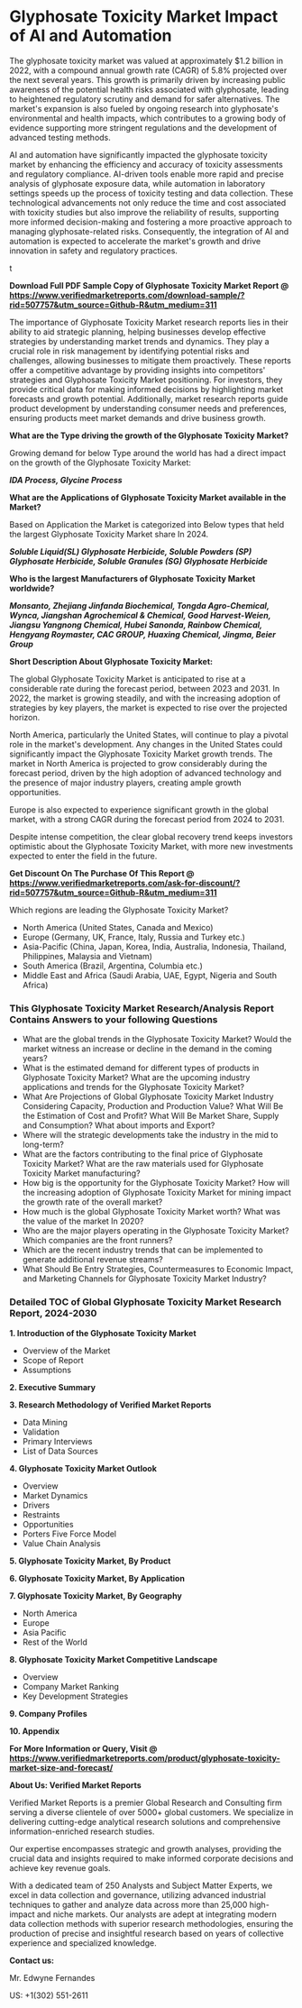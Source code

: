 <meta name="title" content="Global  Glyphosate Toxicity Market Impact of AI and Automation"><meta name="description" content="  The glyphosate toxicity market was valued at approximately $1.2 billion in 2022, with a compound annual growth rate (CAGR) of 5.8% projected over the next several ye"><meta name="title" content=" Glyphosate Toxicity Market Size, Share, Scope, Trends, Growth, Opportunities, Analysis, Forecast"> <h1>Glyphosate Toxicity Market Impact of AI and Automation</h1> <p>The glyphosate toxicity market was valued at approximately $1.2 billion in 2022, with a compound annual growth rate (CAGR) of 5.8% projected over the next several years. This growth is primarily driven by increasing public awareness of the potential health risks associated with glyphosate, leading to heightened regulatory scrutiny and demand for safer alternatives. The market's expansion is also fueled by ongoing research into glyphosate's environmental and health impacts, which contributes to a growing body of evidence supporting more stringent regulations and the development of advanced testing methods.</p> <p>AI and automation have significantly impacted the glyphosate toxicity market by enhancing the efficiency and accuracy of toxicity assessments and regulatory compliance. AI-driven tools enable more rapid and precise analysis of glyphosate exposure data, while automation in laboratory settings speeds up the process of toxicity testing and data collection. These technological advancements not only reduce the time and cost associated with toxicity studies but also improve the reliability of results, supporting more informed decision-making and fostering a more proactive approach to managing glyphosate-related risks. Consequently, the integration of AI and automation is expected to accelerate the market's growth and drive innovation in safety and regulatory practices.</p> t</p><p id="" class=""><strong>Download Full PDF Sample Copy of Glyphosate Toxicity Market Report @ <a href="https://www.verifiedmarketreports.com/download-sample/?rid=507757&utm_source=Github-R&utm_medium=311" target="_blank">https://www.verifiedmarketreports.com/download-sample/?rid=507757&utm_source=Github-R&utm_medium=311</a></strong></p><p>The importance of&nbsp;Glyphosate Toxicity Market research reports lies in their ability to aid strategic planning, helping businesses develop effective strategies by understanding market trends and dynamics. They play a crucial role in risk management by identifying potential risks and challenges, allowing businesses to mitigate them proactively. These reports offer a competitive advantage by providing insights into competitors' strategies and Glyphosate Toxicity Market positioning. For investors, they provide critical data for making informed decisions by highlighting market forecasts and growth potential. Additionally, market research reports guide product development by understanding consumer needs and preferences, ensuring products meet market demands and drive business growth.</p><p><strong>What are the&nbsp;Type driving the growth of the Glyphosate Toxicity Market?</strong></p><p id="" class="">Growing demand for below Type around the world has had a direct impact on the growth of the Glyphosate Toxicity Market:</p><em><strong>IDA Process, Glycine Process</strong></em></p><strong>What are the&nbsp;Applications&nbsp;of Glyphosate Toxicity Market available in the Market?</strong></p><p id="" class="">Based on Application the Market is categorized into Below types that held the largest Glyphosate Toxicity Market share In 2024.</p><em><strong>Soluble Liquid(SL) Glyphosate Herbicide, Soluble Powders (SP) Glyphosate Herbicide, Soluble Granules (SG) Glyphosate Herbicide</strong></em></p><strong>Who is the largest Manufacturers of Glyphosate Toxicity Market worldwide?</strong></p><p><em><strong>Monsanto, Zhejiang Jinfanda Biochemical, Tongda Agro-Chemical, Wynca, Jiangshan Agrochemical & Chemical, Good Harvest-Weien, Jiangsu Yangnong Chemical, Hubei Sanonda, Rainbow Chemical, Hengyang Roymaster, CAC GROUP, Huaxing Chemical, Jingma, Beier Group</strong></em></p><p id="" class=""><strong>Short Description About Glyphosate Toxicity Market:</strong></p><p>The global Glyphosate Toxicity Market is anticipated to rise at a considerable rate during the forecast period, between 2023 and 2031. In 2022, the market is growing steadily, and with the increasing adoption of strategies by key players, the market is expected to rise over the projected horizon.</p><p>North America, particularly the United States, will continue to play a pivotal role in the market's development. Any changes in the United States could significantly impact the Glyphosate Toxicity Market growth trends. The market in North America is projected to grow considerably during the forecast period, driven by the high adoption of advanced technology and the presence of major industry players, creating ample growth opportunities.</p><p>Europe is also expected to experience significant growth in the global market, with a strong CAGR during the forecast period from 2024 to 2031.</p><p>Despite intense competition, the clear global recovery trend keeps investors optimistic about the Glyphosate Toxicity Market, with more new investments expected to enter the field in the future.</p><p id="" class=""><strong>Get Discount On The Purchase Of This Report @ <a href="https://www.verifiedmarketreports.com/ask-for-discount/?rid=507757&utm_source=Github-R&utm_medium=311" target="_blank">https://www.verifiedmarketreports.com/ask-for-discount/?rid=507757&utm_source=Github-R&utm_medium=311</a></strong></p>Which regions are leading the Glyphosate Toxicity Market?</p><ul><li>North America (United States, Canada and Mexico)</li><li>Europe (Germany, UK, France, Italy, Russia and Turkey etc.)</li><li>Asia-Pacific (China, Japan, Korea, India, Australia, Indonesia, Thailand, Philippines, Malaysia and Vietnam)</li><li>South America (Brazil, Argentina, Columbia etc.)</li><li>Middle East and Africa (Saudi Arabia, UAE, Egypt, Nigeria and South Africa)</li></ul><h3 id="" class="">This Glyphosate Toxicity Market Research/Analysis Report Contains Answers to your following Questions</h3><ul><li>What are the global trends in the Glyphosate Toxicity Market? Would the market witness an increase or decline in the demand in the coming years?</li><li>What is the estimated demand for different types of products in Glyphosate Toxicity Market? What are the upcoming industry applications and trends for the Glyphosate Toxicity Market?</li><li>What Are Projections of Global Glyphosate Toxicity Market Industry Considering Capacity, Production and Production Value? What Will Be the Estimation of Cost and Profit? What Will Be Market Share, Supply and Consumption? What about imports and Export?</li><li>Where will the strategic developments take the industry in the mid to long-term?</li><li>What are the factors contributing to the final price of Glyphosate Toxicity Market? What are the raw materials used for Glyphosate Toxicity Market manufacturing?</li><li>How big is the opportunity for the Glyphosate Toxicity Market? How will the increasing adoption of Glyphosate Toxicity Market for mining impact the growth rate of the overall market?</li><li>How much is the global Glyphosate Toxicity Market worth? What was the value of the market In 2020?</li><li>Who are the major players operating in the Glyphosate Toxicity Market? Which companies are the front runners?</li><li>Which are the recent industry trends that can be implemented to generate additional revenue streams?</li><li>What Should Be Entry Strategies, Countermeasures to Economic Impact, and Marketing Channels for Glyphosate Toxicity Market Industry?</li></ul><h3 id="" class="">Detailed TOC of Global Glyphosate Toxicity Market Research Report, 2024-2030</h3><p id="" class=""><strong>1. Introduction of the Glyphosate Toxicity Market</strong></p><ul><li>Overview of the Market</li><li>Scope of Report</li><li>Assumptions</li></ul><p id="" class=""><strong>2. Executive Summary</strong></p><p id="" class=""><strong>3. Research Methodology of Verified Market Reports</strong></p><ul><li>Data Mining</li><li>Validation</li><li>Primary Interviews</li><li>List of Data Sources</li></ul><p id="" class=""><strong>4. Glyphosate Toxicity Market Outlook</strong></p><ul><li>Overview</li><li>Market Dynamics</li><li>Drivers</li><li>Restraints</li><li>Opportunities</li><li>Porters Five Force Model</li><li>Value Chain Analysis</li></ul><p id="" class=""><strong>5. Glyphosate Toxicity Market, By Product</strong></p><p id="" class=""><strong>6. Glyphosate Toxicity Market, By Application</strong></p><p id="" class=""><strong>7. Glyphosate Toxicity Market, By Geography</strong></p><ul><li>North America</li><li>Europe</li><li>Asia Pacific</li><li>Rest of the World</li></ul><p id="" class=""><strong>8. Glyphosate Toxicity Market Competitive Landscape</strong></p><ul><li>Overview</li><li>Company Market Ranking</li><li>Key Development Strategies</li></ul><p id="" class=""><strong>9. Company Profiles</strong></p><p id="" class=""><strong>10. Appendix</strong></p><p id="" class=""><strong>For More Information or Query, Visit @ <a href="https://www.verifiedmarketreports.com/product/glyphosate-toxicity-market-size-and-forecast/" target="_blank">https://www.verifiedmarketreports.com/product/glyphosate-toxicity-market-size-and-forecast/</a></strong></p><p id="" class=""><strong>About Us: Verified Market Reports</strong></p><p id="" class="">Verified Market Reports is a premier Global Research and Consulting firm serving a diverse clientele of over 5000+ global customers. We specialize in delivering cutting-edge analytical research solutions and comprehensive information-enriched research studies.</p><p id="" class="">Our expertise encompasses strategic and growth analyses, providing the crucial data and insights required to make informed corporate decisions and achieve key revenue goals.</p><p id="" class="">With a dedicated team of 250 Analysts and Subject Matter Experts, we excel in data collection and governance, utilizing advanced industrial techniques to gather and analyze data across more than 25,000 high-impact and niche markets. Our analysts are adept at integrating modern data collection methods with superior research methodologies, ensuring the production of precise and insightful research based on years of collective experience and specialized knowledge.</p><p id="" class=""><strong>Contact us:</strong></p><p id="" class="">Mr. Edwyne Fernandes</p><p id="" class="">US: +1(302) 551-2611</p>